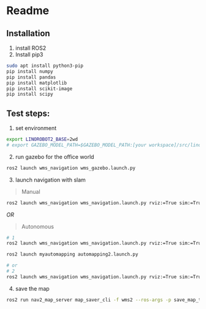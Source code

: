 # Readme

## Installation
1. install ROS2
2. Install pip3
```sh
sudo apt install python3-pip
pip install numpy
pip install pandas
pip install matplotlib
pip install scikit-image
pip install scipy
```

## Test steps:

1. set environment

```sh
export LINOROBOT2_BASE=2wd
# export GAZEBO_MODEL_PATH=$GAZEBO_MODEL_PATH:[your workspace]/src/linorobot2_wms/wms_navigation/models/
```

2. run gazebo for the office world
```sh
ros2 launch wms_navigation wms_gazebo.launch.py
```

3. launch navigation with slam
> Manual  
```sh
ros2 launch wms_navigation wms_navigation.launch.py rviz:=True sim:=True slam:=True
```
_OR_  
> Autonomous  
```sh
# 1
ros2 launch wms_navigation wms_navigation.launch.py rviz:=True sim:=True slam:=True map_analyzer:=True exploration_node:=False

ros2 launch myautomapping automapping2.launch.py

# or
# 2
ros2 launch wms_navigation wms_navigation.launch.py rviz:=True sim:=True slam:=True map_analyzer:=True exploration_node:=True
```

4. save the map
```sh
ros2 run nav2_map_server map_saver_cli -f wms2 --ros-args -p save_map_timeout:=10000.0
```
